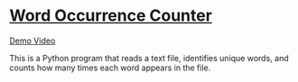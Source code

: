 # [Word Occurrence Counter]() 

[Demo Video](https://github.com/dipankar20-02/COB-PythonDevelopment/assets/131452694/115024cb-bcb7-4990-801a-507256e2c3d1)


This is a Python program that reads a text file, identifies unique words, and counts how many times each word appears in the file.
